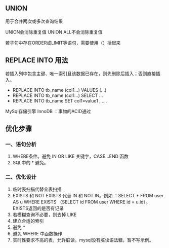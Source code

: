 ## UNION

用于合并两次或多次查询结果

UNION会消除重复值
UNION ALL不会消除重复值

若子句中存在ORDER或LIMIT等语句，需要使用（）括起来








## REPLACE INTO 用法

若插入列中包含主键、唯一索引且该数据已存在，则先删除后插入；否则直接插入。

- REPLACE INTO tb_name (col1...) VALUES (...)
- REPLACE INTO tb_name (col1...) SELECT ...
- REPLACE INTO tb_name SET col1=value1 , ....









MySql存储引擎
	InnoDB ：事物的ACID通过






## 优化步骤

### 一、语句分析

1. WHERE条件。避免 IN OR LIKE 关键字，CASE...END 函数
2. SQL中的 * 避免。

### 二、优化设计

1. 临时表扫描代替全表扫描
2. EXISTS 和 NOT EXISTS 代替 IN 和 NOT IN。例如 ：SELECT * FROM user AS u WHERE EXISTS （SELECT id FROM user WHERE id = u.id）。EXISTS返回的是否有记录
3. 若模糊查询不必要，则去掉 LIKE
4. 建立合适的索引
5. 避免 *
6. 避免 WHERE 中函数操作
7. 实时性要求不高的表，允许脏读。mysql没有脏读语法糖，暂不写示例。



